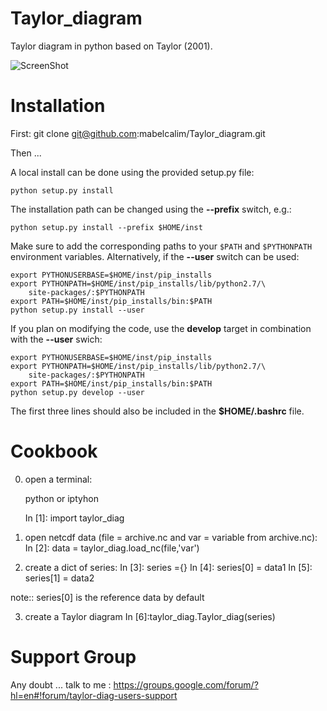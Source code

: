 Taylor_diagram
==============

Taylor diagram in python based on Taylor (2001).


![ScreenShot](https://github.com/mabelcalim/Taylor_diagram/blob/master/example.png)

Installation
============

First: git clone git@github.com:mabelcalim/Taylor_diagram.git

Then ...

A local install can be done using the provided setup.py file:

    python setup.py install

The installation path can be changed using the **--prefix** switch, e.g.:

    python setup.py install --prefix $HOME/inst

Make sure to add the corresponding paths to your ``$PATH`` and ``$PYTHONPATH``
environment variables. Alternatively, if the **--user** switch can be used:

    export PYTHONUSERBASE=$HOME/inst/pip_installs
    export PYTHONPATH=$HOME/inst/pip_installs/lib/python2.7/\
        site-packages/:$PYTHONPATH
    export PATH=$HOME/inst/pip_installs/bin:$PATH
    python setup.py install --user

If you plan on modifying the code, use the **develop** target in combination
with the **--user** swich:

    export PYTHONUSERBASE=$HOME/inst/pip_installs
    export PYTHONPATH=$HOME/inst/pip_installs/lib/python2.7/\
        site-packages/:$PYTHONPATH
    export PATH=$HOME/inst/pip_installs/bin:$PATH
    python setup.py develop --user

The first three lines should also be included in the **$HOME/.bashrc** file.

Cookbook
=========

0) open a terminal:
	
	python 
or
	iptyhon

	In [1]: import taylor_diag
	
1) open netcdf data (file = archive.nc and var = variable from archive.nc):
	In [2]: data = taylor_diag.load_nc(file,'var')

2) create a dict of series:
	In [3]: series ={}
	In [4]: series[0] = data1 
	In [5]: series[1] = data2
	
note::
	series[0] is the reference data by default

3) create a Taylor diagram
	In [6]:taylor_diag.Taylor_diag(series)


Support Group
=============

Any doubt ... talk to me :
	https://groups.google.com/forum/?hl=en#!forum/taylor-diag-users-support


